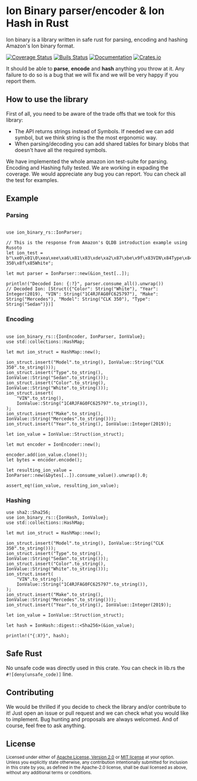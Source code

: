 <!-- cargo-sync-readme start -->

# Ion Binary parser/encoder & Ion Hash in Rust

Ion binary is a library written in safe rust for parsing, encoding and hashing Amazon's Ion binary format.

[![Coverage Status](https://coveralls.io/repos/github/Couragium/ion-binary-rs/badge.svg?branch=master)](https://coveralls.io/github/Couragium/ion-binary-rs?branch=master)
[![Buils Status](https://github.com/Couragium/ion-binary-rs/workflows/Rust/badge.svg)](https://github.com/Couragium/ion-binary-rs/actions)
[![Documentation](https://docs.rs/ion-binary-rs/badge.svg)](https://docs.rs/ion-binary-rs)
[![Crates.io](https://img.shields.io/crates/v/ion-binary-rs)](https://crates.io/crates/ion-binary-rs)

It should be able to **parse**, **encode** and **hash** anything you throw at it. Any failure to do so
is a bug that we will fix and we will be very happy if you report them.

## How to use the library

First of all, you need to be aware of the trade offs that we took for this library:

- The API returns strings instead of Symbols. If needed we can add symbol, but we
think string is the the most ergonomic way.
- When parsing/decoding you can add shared tables for binary blobs that doesn't have
all the required symbols.

We have implemented the whole amazon ion test-suite for parsing.
Encoding and Hashing fully tested. We are working in expading the coverage.
We would appreciate any bug you can report. You can check all the test for examples.

## Example

### Parsing

```rust,no_run

use ion_binary_rs::IonParser;

// This is the response from Amazon's QLDB introduction example using Rusoto
let ion_test = b"\xe0\x01\0\xea\xee\xa6\x81\x83\xde\xa2\x87\xbe\x9f\x83VIN\x84Type\x84Year\x84Make\x85Model\x85Color\xde\xb9\x8a\x8e\x911C4RJFAG0FC625797\x8b\x85Sedan\x8c\"\x07\xe3\x8d\x88Mercedes\x8e\x87CLK 350\x8f\x85White";

let mut parser = IonParser::new(&ion_test[..]);

println!("Decoded Ion: {:?}", parser.consume_all().unwrap())
// Decoded Ion: [Struct({"Color": String("White"), "Year": Integer(2019), "VIN": String("1C4RJFAG0FC625797"), "Make": String("Mercedes"), "Model": String("CLK 350"), "Type": String("Sedan")})]

```

### Encoding

```rust,no_run

use ion_binary_rs::{IonEncoder, IonParser, IonValue};
use std::collections::HashMap;

let mut ion_struct = HashMap::new();

ion_struct.insert("Model".to_string(), IonValue::String("CLK 350".to_string()));
ion_struct.insert("Type".to_string(), IonValue::String("Sedan".to_string()));
ion_struct.insert("Color".to_string(), IonValue::String("White".to_string()));
ion_struct.insert(
    "VIN".to_string(),
    IonValue::String("1C4RJFAG0FC625797".to_string()),
);
ion_struct.insert("Make".to_string(), IonValue::String("Mercedes".to_string()));
ion_struct.insert("Year".to_string(), IonValue::Integer(2019));

let ion_value = IonValue::Struct(ion_struct);

let mut encoder = IonEncoder::new();

encoder.add(ion_value.clone());
let bytes = encoder.encode();

let resulting_ion_value = IonParser::new(&bytes[..]).consume_value().unwrap().0;

assert_eq!(ion_value, resulting_ion_value);
```

### Hashing

```rust,no_run
use sha2::Sha256;
use ion_binary_rs::{IonHash, IonValue};
use std::collections::HashMap;

let mut ion_struct = HashMap::new();

ion_struct.insert("Model".to_string(), IonValue::String("CLK 350".to_string()));
ion_struct.insert("Type".to_string(), IonValue::String("Sedan".to_string()));
ion_struct.insert("Color".to_string(), IonValue::String("White".to_string()));
ion_struct.insert(
    "VIN".to_string(),
    IonValue::String("1C4RJFAG0FC625797".to_string()),
);
ion_struct.insert("Make".to_string(), IonValue::String("Mercedes".to_string()));
ion_struct.insert("Year".to_string(), IonValue::Integer(2019));

let ion_value = IonValue::Struct(ion_struct);

let hash = IonHash::digest::<Sha256>(&ion_value);

println!("{:X?}", hash);
```

## Safe Rust

No unsafe code was directly used in this crate. You can check in lib.rs
the `#![deny(unsafe_code)]` line.

## Contributing

We would be thrilled if you decide to check the library and/or contribute to it!
Just open an issue or pull request and we can check what you would like to implement.
Bug hunting and proposals are always welcomed. And of course, feel free to ask anything.

## License

<sup>
Licensed under either of <a href="LICENSE-APACHE">Apache License, Version
2.0</a> or <a href="LICENSE-MIT">MIT license</a> at your option.
</sup>

<br/>

<sub>
Unless you explicitly state otherwise, any contribution intentionally submitted
for inclusion in this crate by you, as defined in the Apache-2.0 license, shall
be dual licensed as above, without any additional terms or conditions.
</sub>


<!-- cargo-sync-readme end -->
